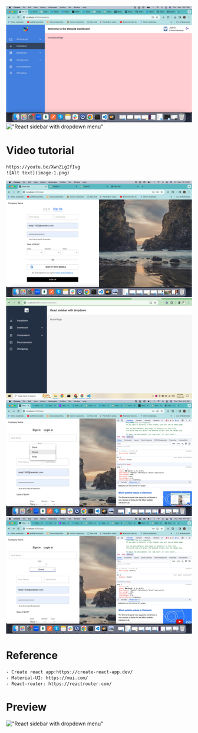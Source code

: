 ![Alt text](image-2.png)
!["React sidebar with dropdown menu"](https://user-images.githubusercontent.com/67447840/200093301-c5560000-3d09-4f21-b94d-50d2071d09dd.png "React sidebar with dropdown menu")

# Video tutorial

    https://youtu.be/XwnZLgIfIvg 
    ![Alt text](image-1.png)
![Alt text](<Screenshot 2024-02-02 at 12.14.42 PM.png>)
    ![Alt text](image.png)
    ![Alt text](<Screenshot 2024-02-01 at 4.41.45 PM.png>)
![Alt text](<Screenshot 2024-02-01 at 4.41.41 PM.png>)
# Reference

    - Create react app:https://create-react-app.dev/
    - Material-UI: https://mui.com/
    - React-router: https://reactrouter.com/

# Preview

!["React sidebar with dropdown menu"](https://user-images.githubusercontent.com/67447840/200093500-325d52c0-365e-4bef-9f63-3be736c917cb.gif "React sidebar with dropdown menu")